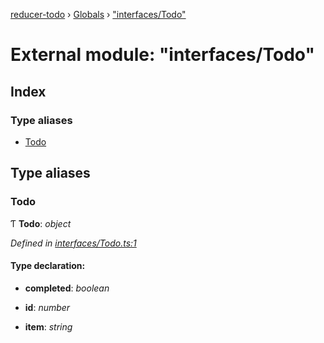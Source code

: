 [reducer-todo](../README.md) › [Globals](../globals.md) › ["interfaces/Todo"](_interfaces_todo_.md)

# External module: "interfaces/Todo"

## Index

### Type aliases

* [Todo](_interfaces_todo_.md#todo)

## Type aliases

###  Todo

Ƭ **Todo**: *object*

*Defined in [interfaces/Todo.ts:1](https://github.com/fwesss/reducer-todo/blob/dca7223/reducer-todo/src/interfaces/Todo.ts#L1)*

#### Type declaration:

* **completed**: *boolean*

* **id**: *number*

* **item**: *string*
